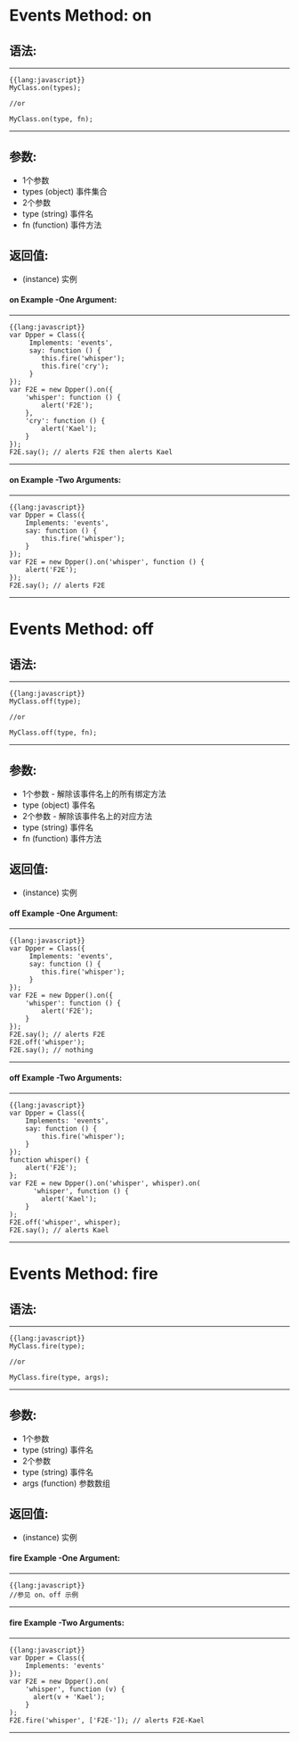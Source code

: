 <markdown>

# Events Method: on

##   语法:

***
    {{lang:javascript}}
	MyClass.on(types);

	//or

    MyClass.on(type, fn);
***

##   参数:
 - 1个参数
- types (object) 事件集合
 - 2个参数
- type (string) 事件名
- fn (function) 事件方法

##   返回值:
- (instance) 实例

####   on Example -One Argument:
***
    {{lang:javascript}}
    var Dpper = Class({
         Implements: 'events',
         say: function () {
            this.fire('whisper');
            this.fire('cry');
         }
    });
    var F2E = new Dpper().on({
        'whisper': function () {
            alert('F2E');
        },
        'cry': function () {
            alert('Kael');
        }
    });
    F2E.say(); // alerts F2E then alerts Kael
***

####   on Example -Two Arguments:
***
    {{lang:javascript}}
    var Dpper = Class({
        Implements: 'events',
        say: function () {
            this.fire('whisper');
        }
    });
    var F2E = new Dpper().on('whisper', function () {
        alert('F2E');
    });
    F2E.say(); // alerts F2E
***

# Events Method: off

##   语法:

***
    {{lang:javascript}}
    MyClass.off(type);

	//or

    MyClass.off(type, fn);
***

##   参数:
 - 1个参数 - 解除该事件名上的所有绑定方法
- type (object) 事件名
 - 2个参数 - 解除该事件名上的对应方法
- type (string) 事件名
- fn (function) 事件方法

##   返回值:
- (instance) 实例

####   off Example -One Argument:
***
    {{lang:javascript}}
    var Dpper = Class({
         Implements: 'events',
         say: function () {
            this.fire('whisper');
         }
    });
    var F2E = new Dpper().on({
        'whisper': function () {
            alert('F2E');
        }
    });
    F2E.say(); // alerts F2E
    F2E.off('whisper');
    F2E.say(); // nothing
***

####   off Example -Two Arguments:
***
    {{lang:javascript}}
    var Dpper = Class({
        Implements: 'events',
        say: function () {
            this.fire('whisper');
        }
    });
    function whisper() {
        alert('F2E');
    };
    var F2E = new Dpper().on('whisper', whisper).on(
          'whisper', function () {
            alert('Kael');
        }
    );
    F2E.off('whisper', whisper);
    F2E.say(); // alerts Kael
***

# Events Method: fire
##   语法:

***
    {{lang:javascript}}
	MyClass.fire(type);

	//or

    MyClass.fire(type, args);
***

##   参数:
 - 1个参数
- type (string) 事件名
 - 2个参数
- type (string) 事件名
- args (function) 参数数组

##   返回值:
- (instance) 实例

####   fire Example -One Argument:
***
    {{lang:javascript}}
    //参见 on、off 示例
***

####   fire Example -Two Arguments:
***
    {{lang:javascript}}
	var Dpper = Class({
        Implements: 'events'
    });
    var F2E = new Dpper().on(
        'whisper', function (v) {
          alert(v + 'Kael');
        }
    );
    F2E.fire('whisper', ['F2E-']); // alerts F2E-Kael
***
</markdown>
